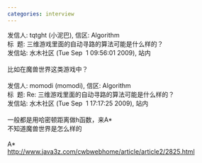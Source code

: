 ```yaml
---
categories: interview
---
```

发信人: tqtght (小泥巴), 信区: Algorithm<br />标 &nbsp;题: 三维游戏里面的自动寻路的算法可能是什么样的？<br />发信站: 水木社区 (Tue Sep &nbsp;1 09:56:01 2009), 站内<br /><br />比如在魔兽世界这类游戏中？<br /><br />发信人: momodi (momodi), 信区: Algorithm<br />标 &nbsp;题: Re: 三维游戏里面的自动寻路的算法可能是什么样的？<br />发信站: 水木社区 (Tue Sep &nbsp;1 17:17:25 2009), 站内<br /><br />一般都是用哈密顿距离做h函数，来A*<br />不知道魔兽世界是怎么样的<br /><br />A*<br />http://www.java3z.com/cwbwebhome/article/article2/2825.html<br />